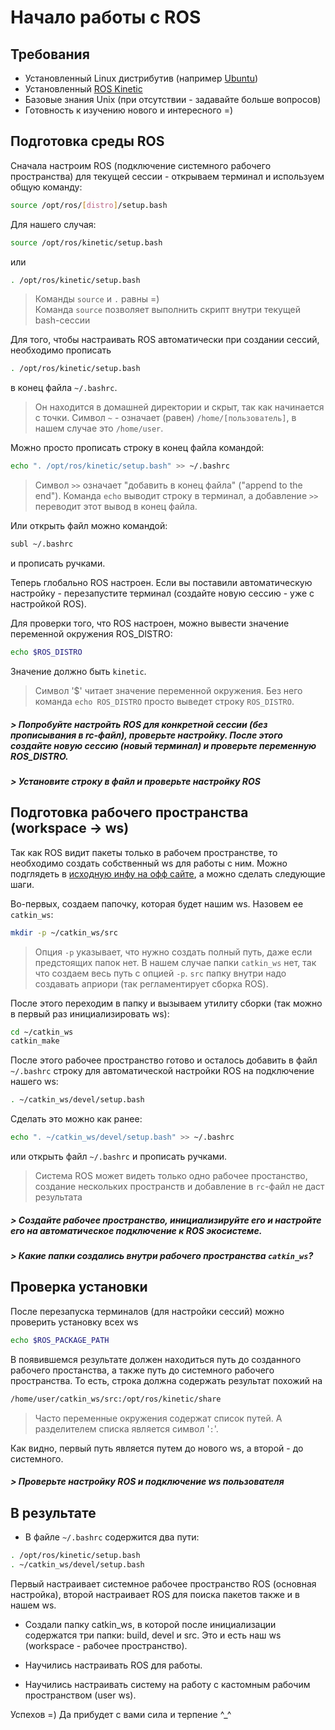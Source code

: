 # Начало работы с ROS

## Требования
- Установленный Linux дистрибутив (например [Ubuntu](http://releases.ubuntu.com/16.04/))
- Установленный [ROS Kinetic](http://wiki.ros.org/kinetic/Installation/Ubuntu)
- Базовые знания Unix (при отсутствии - задавайте больше вопросов)
- Готовность к изучению нового и интересного =)

## Подготовка среды ROS

Сначала настроим ROS (подключение системного рабочего пространства) для текущей сессии - открываем терминал и используем общую команду:
```bash
source /opt/ros/[distro]/setup.bash
```
Для нашего случая:
```bash
source /opt/ros/kinetic/setup.bash
```
или
```bash
. /opt/ros/kinetic/setup.bash
```
> Команды `source` и `.` равны =)  
> Команда `source` позволяет выполнить скрипт внутри текущей bash-сессии 

Для того, чтобы настраивать ROS автоматически при создании сессий, необходимо прописать
```bash
. /opt/ros/kinetic/setup.bash
```
в конец файла `~/.bashrc`. 

> Он находится в домашней директории и скрыт, так как начинается с точки. Символ `~` - означает (равен) `/home/[пользователь]`, в нашем случае это `/home/user`. 

Можно просто прописать строку в конец файла командой:
```bash
echo ". /opt/ros/kinetic/setup.bash" >> ~/.bashrc
```

> Символ `>>` означает "добавить в конец файла" ("append to the end").
> Команда `echo` выводит строку в терминал, а добавление `>>` переводит этот вывод в конец файла. 

Или открыть файл можно командой:
```bash
subl ~/.bashrc
```
и прописать ручками.

Теперь глобально ROS настроен. Если вы поставили автоматическую настройку - перезапустите терминал (создайте новую сессию - уже с настройкой ROS).

Для проверки того, что ROS настроен, можно вывести значение переменной окружения ROS_DISTRO:
```bash
echo $ROS_DISTRO
```
Значение должно быть `kinetic`.

> Символ '$' читает значение переменной окружения. Без него команда `echo ROS_DISTRO` просто выведет строку `ROS_DISTRO`.

##### > Попробуйте настройть ROS для конкретной сессии (без прописывания в rc-файл), проверьте настройку. После этого создайте новую сессию (новый терминал) и проверьте переменную ROS_DISTRO.
##### > Установите строку в файл и проверьте настройку ROS

## Подготовка рабочего пространства (workspace -> ws)

Так как ROS видит пакеты только в рабочем пространстве, то необходимо создать собственный ws для работы с ним. Можно подглядеть в [исходную инфу на офф сайте](http://wiki.ros.org/catkin/Tutorials/create_a_workspace), а можно сделать следующие шаги.

Во-первых, создаем папочку, которая будет нашим ws. Назовем ее `catkin_ws`:
```bash
mkdir -p ~/catkin_ws/src
```
> Опция `-p` указывает, что нужно создать полный путь, даже если предстоящих папок нет.
В нашем случае папки `catkin_ws` нет, так что создаем весь путь с опцией `-p`. `src` папку внутри надо создавать априори (так регламентирует сборка ROS).

После этого переходим в папку и вызываем утилиту сборки (так можно в первый раз инициализировать ws):
```bash
cd ~/catkin_ws
catkin_make
```

После этого рабочее пространство готово и осталось добавить в файл `~/.bashrc` строку для автоматической настройки ROS на подключение нашего ws:
```bash
. ~/catkin_ws/devel/setup.bash
```

Сделать это можно как ранее:
```bash
echo ". ~/catkin_ws/devel/setup.bash" >> ~/.bashrc
```
или открыть файл `~/.bashrc` и прописать ручками.

> Система ROS может видеть только одно рабочее простанство, создание нескольких пространств и добавление в `rc`-файл не даст результата

##### > Создайте рабочее пространство, инициализируйте его и настройте его на автоматическое подключение к ROS экосистеме.
##### > Какие папки создались внутри рабочего пространства `catkin_ws`?

## Проверка установки

После перезапуска терминалов (для настройки сессий) можно проверить установку всех ws
```bash
echo $ROS_PACKAGE_PATH
```
В появившемся результате должен находиться путь до созданного рабочего простанства, а также путь до системного рабочего пространства. То есть, строка должна содержать результат похожий на 
```bash
/home/user/catkin_ws/src:/opt/ros/kinetic/share
```

> Часто переменные окружения содержат список путей. А разделителем списка является символ '`:`'.

Как видно, первый путь является путем до нового ws, а второй - до системного.

##### > Проверьте настройку ROS и подключение ws пользователя

## В результате
- В файле `~/.bashrc` содержится два пути:
```bash
. /opt/ros/kinetic/setup.bash
. ~/catkin_ws/devel/setup.bash
```

Первый настраивает системное рабочее пространство ROS (основная настройка), второй настраивает ROS для поиска пакетов также и в нашем ws.

- Создали папку catkin_ws, в которой после инициализации содержатся три папки: build, devel и src. Это и есть наш ws (workspace - рабочее пространство).

- Научились настраивать ROS для работы.
- Научились настраивать систему на работу с кастомным рабочим пространством (user ws).

Успехов =) Да прибудет с вами сила и терпение ^_^
